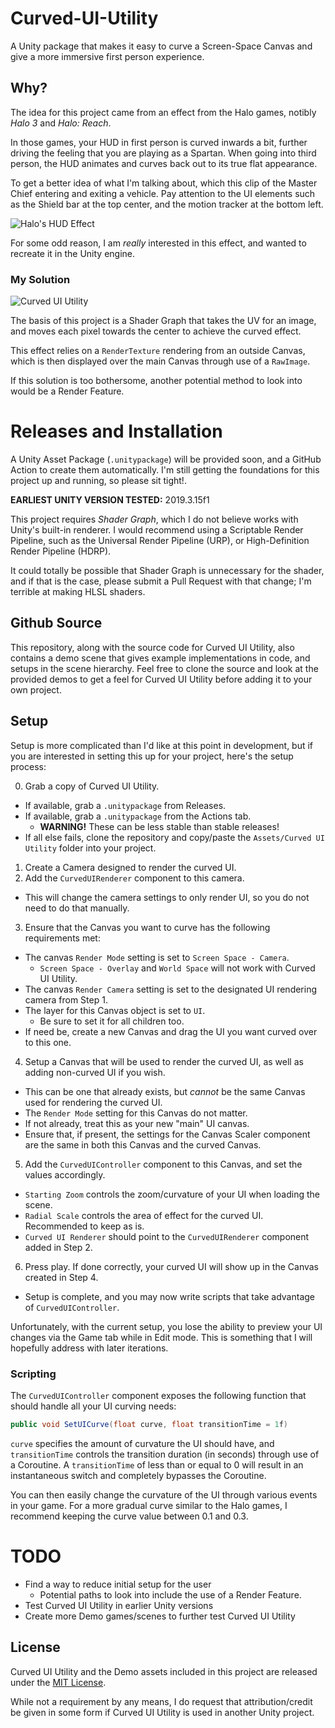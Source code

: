# Curved-UI-Utility
A Unity package that makes it easy to curve a Screen-Space Canvas and give a more immersive first person experience.

## Why?
The idea for this project came from an effect from the Halo games, notibly *Halo 3* and *Halo: Reach*.

In those games, your HUD in first person is curved inwards a bit, further driving the feeling that you are playing as a Spartan. When going into third person, the HUD animates and curves back out to its true flat appearance.

To get a better idea of what I'm talking about, which this clip of the Master Chief entering and exiting a vehicle. Pay attention to the UI elements such as the Shield bar at the top center, and the motion tracker at the bottom left.

![Halo's HUD Effect](https://i.imgur.com/OruQrQA.gif)

For some odd reason, I am *really* interested in this effect, and wanted to recreate it in the Unity engine.

### My Solution
![Curved UI Utility](https://i.imgur.com/UuftlAc.gif)

The basis of this project is a Shader Graph that takes the UV for an image, and moves each pixel towards the center to achieve the curved effect.

This effect relies on a `RenderTexture` rendering from an outside Canvas, which is then displayed over the main Canvas through use of a `RawImage`.

If this solution is too bothersome, another potential method to look into would be a Render Feature. 

# Releases and Installation
A Unity Asset Package (`.unitypackage`) will be provided soon, and a GitHub Action to create them automatically. I'm still getting the foundations for this project up and running, so please sit tight!.

**EARLIEST UNITY VERSION TESTED:** 2019.3.15f1

This project requires *Shader Graph*, which I do not believe works with Unity's built-in renderer. I would recommend using a Scriptable Render Pipeline, such as the Universal Render Pipeline (URP), or High-Definition Render Pipeline (HDRP).

It could totally be possible that Shader Graph is unnecessary for the shader, and if that is the case, please submit a Pull Request with that change; I'm terrible at making HLSL shaders.

## Github Source
This repository, along with the source code for Curved UI Utility, also contains a demo scene that gives example implementations in code, and setups in the scene hierarchy. Feel free to clone the source and look at the provided demos to get a feel for Curved UI Utility before adding it to your own project.

## Setup
Setup is more complicated than I'd like at this point in development, but if you are interested in setting this up for your project, here's the setup process:

0. Grab a copy of Curved UI Utility.
  - If available, grab a `.unitypackage` from Releases.
  - If available, grab a `.unitypackage` from the Actions tab.
    - **WARNING!** These can be less stable than stable releases!
  - If all else fails, clone the repository and copy/paste the `Assets/Curved UI Utility` folder into your project.
1. Create a Camera designed to render the curved UI.
2. Add the `CurvedUIRenderer` component to this camera.
  - This will change the camera settings to only render UI, so you do not need to do that manually.
3. Ensure that the Canvas you want to curve has the following requirements met:
  - The canvas `Render Mode` setting is set to `Screen Space - Camera`.
    - `Screen Space - Overlay` and `World Space` will not work with Curved UI Utility.
  - The canvas `Render Camera` setting is set to the designated UI rendering camera from Step 1.
  - The layer for this Canvas object is set to `UI`.
    - Be sure to set it for all children too.
  - If need be, create a new Canvas and drag the UI you want curved over to this one.
4. Setup a Canvas that will be used to render the curved UI, as well as adding non-curved UI if you wish.
  - This can be one that already exists, but *cannot* be the same Canvas used for rendering the curved UI.
  - The `Render Mode` setting for this Canvas do not matter.
  - If not already, treat this as your new "main" UI canvas.
  - Ensure that, if present, the settings for the Canvas Scaler component are the same in both this Canvas and the curved Canvas.
5. Add the `CurvedUIController` component to this Canvas, and set the values accordingly.
  - `Starting Zoom` controls the zoom/curvature of your UI when loading the scene.
  - `Radial Scale` controls the area of effect for the curved UI. Recommended to keep as is.
  - `Curved UI Renderer` should point to the `CurvedUIRenderer` component added in Step 2.
6. Press play. If done correctly, your curved UI will show up in the Canvas created in Step 4.
  - Setup is complete, and you may now write scripts that take advantage of `CurvedUIController`.

Unfortunately, with the current setup, you lose the ability to preview your UI changes via the Game tab while in Edit mode. This is something that I will hopefully address with later iterations.

### Scripting
The `CurvedUIController` component exposes the following function that should handle all your UI curving needs:

```cs
public void SetUICurve(float curve, float transitionTime = 1f)
```

`curve` specifies the amount of curvature the UI should have, and `transitionTime` controls the transition duration (in seconds) through use of a Coroutine. A `transitionTime` of less than or equal to 0 will result in an instantaneous switch and completely bypasses the Coroutine.

You can then easily change the curvature of the UI through various events in your game. For a more gradual curve similar to the Halo games, I recommend keeping the curve value between 0.1 and 0.3.

# TODO
- Find a way to reduce initial setup for the user
  - Potential paths to look into include the use of a Render Feature.
- Test Curved UI Utility in earlier Unity versions
- Create more Demo games/scenes to further test Curved UI Utility

## License
Curved UI Utility and the Demo assets included in this project are released under the [MIT License](https://github.com/Caeden117/Curved-UI-Utility/blob/master/LICENSE).

While not a requirement by any means, I do request that attribution/credit be given in some form if Curved UI Utility is used in another Unity project.
